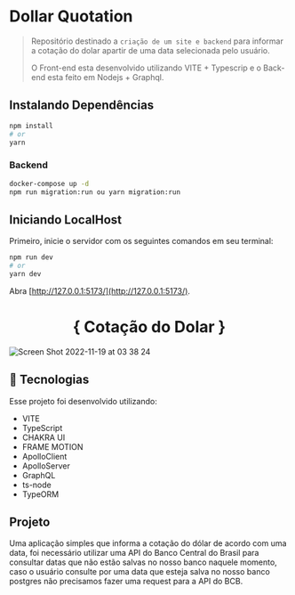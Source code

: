 # Dollar Quotation 

> Repositório destinado a `criação de um site e backend` para informar a cotação do dolar apartir de uma data selecionada pelo usuário.
>
> O Front-end esta desenvolvido utilizando VITE + Typescrip e o Back-end esta feito em Nodejs + Graphql.

## Instalando Dependências

```bash
npm install
# or
yarn 
```

### Backend

```bash
docker-compose up -d
npm run migration:run ou yarn migration:run
```

## Iniciando LocalHost
Primeiro, inicie o servidor com os seguintes comandos em seu terminal:

```bash
npm run dev
# or
yarn dev
```
Abra [http://127.0.0.1:5173/](http://127.0.0.1:5173/).

<h1 align="center">
  { Cotação do Dolar }
</h1>

![Screen Shot 2022-11-19 at 03 38 24](https://user-images.githubusercontent.com/44594611/202838189-c6fb7886-3b53-4d36-9e75-907fdad2f43a.png)


## 🚀 Tecnologias

Esse projeto foi desenvolvido utilizando:
- VITE
- TypeScript
- CHAKRA UI
- FRAME MOTION
- ApolloClient
- ApolloServer
- GraphQL
- ts-node
- TypeORM

## Projeto

Uma aplicação simples que informa a cotação do dólar de acordo com uma data, foi necessário utilizar uma API do Banco Central do Brasil para consultar datas que não estão salvas no nosso banco naquele momento, caso o usuário consulte por uma data que esteja salva no nosso banco postgres não precisamos fazer uma request para a API do BCB.




